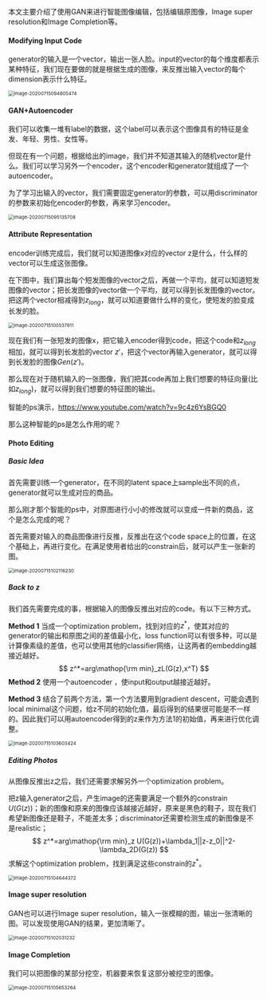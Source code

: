 本文主要介绍了使用GAN来进行智能图像编辑，包括编辑原图像，Image super resolution和Image Completion等。

#### Modifying Input Code

generator的输入是一个vector，输出一张人脸。input的vector的每个维度都表示某种特征，我们现在要做的就是根据生成的图像，来反推出输入vector的每个dimension表示什么特征。

<img src="https://gitee.com/scarleatt/image/raw/master/img/image-20200715094805474.png" alt="image-20200715094805474" style="zoom:67%;" />

#### GAN+Autoencoder

我们可以收集一堆有label的数据，这个label可以表示这个图像具有的特征是金发、年轻、男性、女性等。

但现在有一个问题，根据给出的image，我们并不知道其输入的随机vector是什么。我们可以学习另外一个encoder，这个encoder和generator就组成了一个autoencoder。

为了学习出输入的vector，我们需要固定generator的参数，可以用discriminator的参数来初始化encoder的参数，再来学习encoder。

<img src="https://gitee.com/scarleatt/image/raw/master/img/image-20200715095135708.png" alt="image-20200715095135708" style="zoom:67%;" />

#### Attribute Representation

encoder训练完成后，我们就可以知道图像x对应的vector z是什么，什么样的vector可以生成这张图像。

在下图中，我们算出每个短发图像的vector之后，再做一个平均，就可以知道短发图像的vector；把长发图像的vector做一个平均，就可以得到长发图像的vector。把这两个vector相减得到$z_{long}$，就可以知道要做什么样的变化，使短发的脸变成长发的脸。

<img src="https://gitee.com/scarleatt/image/raw/master/img/image-20200715100537911.png" alt="image-20200715100537911" style="zoom:67%;" />

现在我们有一张短发的图像x，把它输入encoder得到code，把这个code和$z_{long}$相加，就可以得到长发脸的vector $z'$，把这个vector再输入generator，就可以得到长发脸的图像$Gen(z')$。

那么现在对于随机输入的一张图像，我们把其code再加上我们想要的特征向量(比如$z_{long}$)，就可以得到我们想要的特征图的输出。

智能的ps演示，https://www.youtube.com/watch?v=9c4z6YsBGQ0

那么这种智能的ps是怎么作用的呢？

#### **Photo Editing**

##### Basic Idea

首先需要训练一个generator，在不同的latent space上sample出不同的点，generator就可以生成对应的商品。

那么刚才那个智能的ps中，对原图进行小小的修改就可以变成一件新的商品，这个是怎么完成的呢？

首先需要对输入的商品图像进行反推，反推出在这个code space上的位置，在这个基础上，再进行变化。在满足使用者给出的constrain后，就可以产生一张新的图。

<img src="https://gitee.com/scarleatt/image/raw/master/img/image-20200715102116230.png" alt="image-20200715102116230" style="zoom:67%;" />

##### Back to z

我们首先需要完成的事，根据输入的图像反推出对应的code。有以下三种方式。

**Method 1**  当成一个optimization problem，找到对应的$z^*$，使其对应的generator的输出和原图之间的差值最小化，loss function可以有很多种，可以是计算像素级的差值，也可以使用其他的classifier网络，让这两者的embedding越接近越好。
$$
z^*=arg\mathop{\rm min}_zL(G(z),x^T)
$$
**Method 2** 使用一个autoencoder ，使input和output越接近越好。

**Method 3** 结合了前两个方法，第一个方法要用到gradient descent，可能会遇到local minimal这个问题，给z不同的初始化值，最后得到的结果很可能是不一样的。因此我们可以用autoencoder得到的z来作为方法1的初始值，再来进行优化调整。

<img src="https://gitee.com/scarleatt/image/raw/master/img/image-20200715103603424.png" alt="image-20200715103603424" style="zoom:67%;" />

##### Editing Photos

从图像反推出z之后，我们还需要求解另外一个optimization problem。

把z输入generator之后，产生image的还需要满足一个额外的constrain $U(G(z))$；新的图像和原来的图像应该越接近越好，原来是黑色的鞋子，现在我们希望新图像还是鞋子，不能差太多；discriminator还需要检测生成的新图像是不是realistic；
$$
z^*=arg\mathop{\rm min}_z U(G(z))+\lambda_1||z-z_0||^2-\lambda_2D(G(z))
$$
求解这个optimization problem，找到满足这些constrain的$z^*$。

<img src="https://gitee.com/scarleatt/image/raw/master/img/image-20200715104644372.png" alt="image-20200715104644372" style="zoom:67%;" />



#### Image super resolution

GAN也可以进行Image super resolution，输入一张模糊的图，输出一张清晰的图。可以发现使用GAN的结果，更加清晰了。

<img src="https://gitee.com/scarleatt/image/raw/master/img/image-20200715102031232.png" alt="image-20200715102031232" style="zoom:67%;" />

#### Image Completion

我们可以把图像的某部分挖空，机器要来恢复这部分被挖空的图像。

<img src="https://gitee.com/scarleatt/image/raw/master/img/image-20200715105653264.png" alt="image-20200715105653264" style="zoom:67%;" />